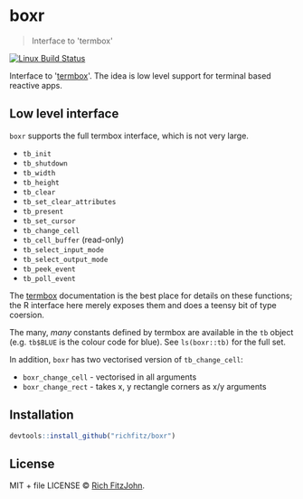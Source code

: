 # boxr

> Interface to 'termbox'

[![Linux Build Status](https://travis-ci.org/richfitz/boxr.svg?branch=master)](https://travis-ci.org/richfitz/boxr)

Interface to '[termbox](https://github.com/nsf/termbox)'.  The idea is low level support for terminal based reactive apps.

## Low level interface

`boxr` supports the full termbox interface, which is not very large.

* `tb_init`
* `tb_shutdown`
* `tb_width`
* `tb_height`
* `tb_clear`
* `tb_set_clear_attributes`
* `tb_present`
* `tb_set_cursor`
* `tb_change_cell`
* `tb_cell_buffer` (read-only)
* `tb_select_input_mode`
* `tb_select_output_mode`
* `tb_peek_event`
* `tb_poll_event`

The [termbox](https://github.com/nsf/termbox) documentation is the best place for details on these functions; the R interface here merely exposes them and does a teensy bit of type coersion.

The many, _many_ constants defined by termbox are available in the `tb` object (e.g. `tb$BLUE` is the colour code for blue).  See `ls(boxr::tb)` for the full set.

In addition, `boxr` has two vectorised version of `tb_change_cell`:

* `boxr_change_cell` - vectorised in all arguments
* `boxr_change_rect` - takes x, y rectangle corners as x/y arguments


## Installation

```r
devtools::install_github("richfitz/boxr")
```

## License

MIT + file LICENSE © [Rich FitzJohn](https://github.com/richfitz).
